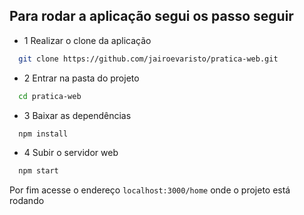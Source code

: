 ## Para rodar a aplicação segui os passo seguir

- 1 Realizar o clone da aplicação

```bash
  git clone https://github.com/jairoevaristo/pratica-web.git
```

- 2 Entrar na pasta do projeto

```bash
  cd pratica-web
```

- 3 Baixar as dependências

```bash
  npm install
```
- 4 Subir o servidor web

```bash
  npm start
```

Por fim acesse o endereço `localhost:3000/home` onde o projeto está rodando